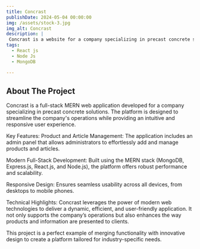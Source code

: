 ```yaml
---
title: Concrast
publishDate: 2024-05-04 00:00:00
img: /assets/stock-3.jpg
img_alt: Concrast
description: |
 Concrast is a website for a company specializing in precast concrete solutions. It is a full-stack MERN project that includes an admin panel where products and articles can be added and managed.
tags:
  - React js
  - Node Js
  - MongoDB

---
```


## About The Project
Concrast is a full-stack MERN web application developed for a company specializing in precast concrete solutions. The platform is designed to streamline the company's operations while providing an intuitive and responsive user experience.

Key Features:
Product and Article Management:
The application includes an admin panel that allows administrators to effortlessly add and manage products and articles.

Modern Full-Stack Development:
Built using the MERN stack (MongoDB, Express.js, React.js, and Node.js), the platform offers robust performance and scalability.

Responsive Design:
Ensures seamless usability across all devices, from desktops to mobile phones.

Technical Highlights:
Concrast leverages the power of modern web technologies to deliver a dynamic, efficient, and user-friendly application. It not only supports the company’s operations but also enhances the way products and information are presented to clients.

This project is a perfect example of merging functionality with innovative design to create a platform tailored for industry-specific needs.